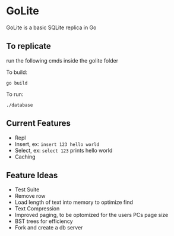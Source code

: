 # GoLite
GoLite is a basic SQLite replica in Go

## To replicate

run the following cmds inside the golite folder

To build:
```
go build
```

To run:
```
./database
```

## Current Features
- Repl
- Insert, ex: `insert 123 hello world`
- Select, ex: `select 123` prints hello world
- Caching

## Feature Ideas
- Test Suite
- Remove row
- Load length of text into memory to optimize find
- Text Compression
- Improved paging, to be optomized for the users PCs page size
- BST trees for efficiency
- Fork and create a db server

